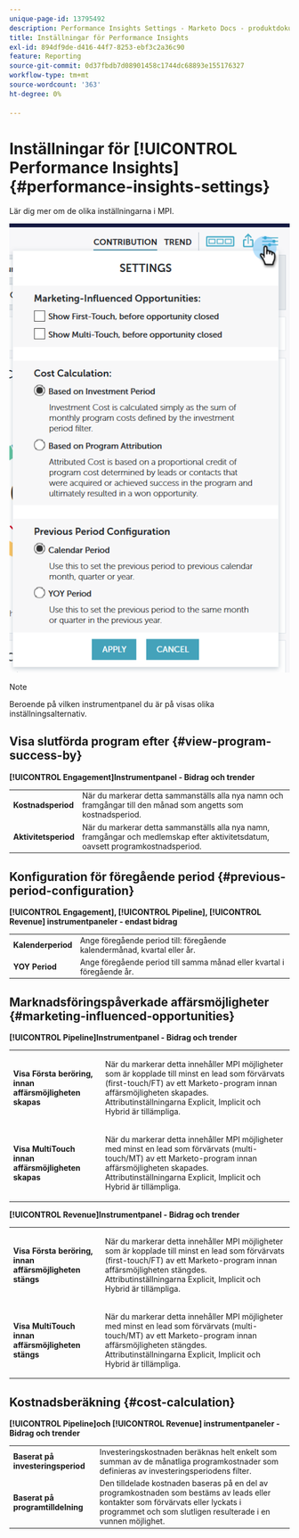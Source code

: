 ```yaml
---
unique-page-id: 13795492
description: Performance Insights Settings - Marketo Docs - produktdokumentation
title: Inställningar för Performance Insights
exl-id: 894df9de-d416-44f7-8253-ebf3c2a36c90
feature: Reporting
source-git-commit: 0d37fbdb7d08901458c1744dc68893e155176327
workflow-type: tm+mt
source-wordcount: '363'
ht-degree: 0%

---
```


# Inställningar för [!UICONTROL Performance Insights] {#performance-insights-settings}

Lär dig mer om de olika inställningarna i MPI.

![](assets/1-3.png)

>[!NOTE]
>
>Beroende på vilken instrumentpanel du är på visas olika inställningsalternativ.

## Visa slutförda program efter {#view-program-success-by}

**[!UICONTROL Engagement]Instrumentpanel - Bidrag och trender**

<table> 
 <tbody> 
  <tr> 
   <td><strong>Kostnadsperiod</strong></td> 
   <td>När du markerar detta sammanställs alla nya namn och framgångar till den månad som angetts som kostnadsperiod.</td> 
  </tr> 
  <tr> 
   <td><strong>Aktivitetsperiod</strong></td> 
   <td>När du markerar detta sammanställs alla nya namn, framgångar och medlemskap efter aktivitetsdatum, oavsett programkostnadsperiod.</td> 
  </tr> 
 </tbody> 
</table>

## Konfiguration för föregående period {#previous-period-configuration}

**[!UICONTROL Engagement], [!UICONTROL Pipeline], [!UICONTROL Revenue] instrumentpaneler - endast bidrag**

<table> 
 <tbody> 
  <tr> 
   <td><strong>Kalenderperiod</strong></td> 
   <td>Ange föregående period till: föregående kalendermånad, kvartal eller år.</td> 
  </tr> 
  <tr> 
   <td><strong>YOY Period</strong></td> 
   <td>Ange föregående period till samma månad eller kvartal i föregående år.</td> 
  </tr> 
 </tbody> 
</table>

## Marknadsföringspåverkade affärsmöjligheter {#marketing-influenced-opportunities}

**[!UICONTROL Pipeline]Instrumentpanel - Bidrag och trender**

<table> 
 <tbody> 
  <tr> 
   <td><strong>Visa Första beröring, innan affärsmöjligheten skapas</strong></td> 
   <td><p>När du markerar detta innehåller MPI möjligheter som är kopplade till minst en lead som förvärvats (first-touch/FT) av ett Marketo-program innan affärsmöjligheten skapades. Attributinställningarna Explicit, Implicit och Hybrid är tillämpliga.</p></td> 
  </tr> 
  <tr> 
   <td><strong>Visa MultiTouch innan affärsmöjligheten skapas</strong></td> 
   <td><p>När du markerar detta innehåller MPI möjligheter med minst en lead som förvärvats (multi-touch/MT) av ett Marketo-program innan affärsmöjligheten skapades. Attributinställningarna Explicit, Implicit och Hybrid är tillämpliga.</p></td> 
  </tr> 
 </tbody> 
</table>

**[!UICONTROL Revenue]Instrumentpanel - Bidrag och trender**

<table> 
 <tbody> 
  <tr> 
   <td><strong>Visa Första beröring, innan affärsmöjligheten stängs</strong></td> 
   <td><p>När du markerar detta innehåller MPI möjligheter som är kopplade till minst en lead som förvärvats (first-touch/FT) av ett Marketo-program innan affärsmöjligheten stängdes. Attributinställningarna Explicit, Implicit och Hybrid är tillämpliga.</p></td> 
  </tr> 
  <tr> 
   <td><strong>Visa MultiTouch innan affärsmöjligheten stängs</strong></td> 
   <td><p>När du markerar detta innehåller MPI möjligheter med minst en lead som förvärvats (multi-touch/MT) av ett Marketo-program innan affärsmöjligheten stängdes. Attributinställningarna Explicit, Implicit och Hybrid är tillämpliga.</p></td> 
  </tr> 
 </tbody> 
</table>

## Kostnadsberäkning {#cost-calculation}

**[!UICONTROL Pipeline]och [!UICONTROL Revenue] instrumentpaneler - Bidrag och trender**

<table> 
 <tbody> 
  <tr> 
   <td><strong>Baserat på investeringsperiod</strong></td> 
   <td>Investeringskostnaden beräknas helt enkelt som summan av de månatliga programkostnader som definieras av investeringsperiodens filter.</td> 
  </tr> 
  <tr> 
   <td><strong>Baserat på programtilldelning</strong></td> 
   <td>Den tilldelade kostnaden baseras på en del av programkostnaden som bestäms av leads eller kontakter som förvärvats eller lyckats i programmet och som slutligen resulterade i en vunnen möjlighet.</td> 
  </tr> 
 </tbody> 
</table>
